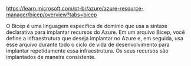 https://learn.microsoft.com/pt-br/azure/azure-resource-manager/bicep/overview?tabs=bicep

O Bicep é uma linguagem específica de domínio que usa a sintaxe declarativa para implantar recursos do Azure. Em um arquivo Bicep, você define a infraestrutura que deseja implantar no Azure e, em seguida, usa esse arquivo durante todo o ciclo de vida de desenvolvimento para implantar repetidamente essa infraestrutura. Os seus recursos são implantados de maneira consistente.
